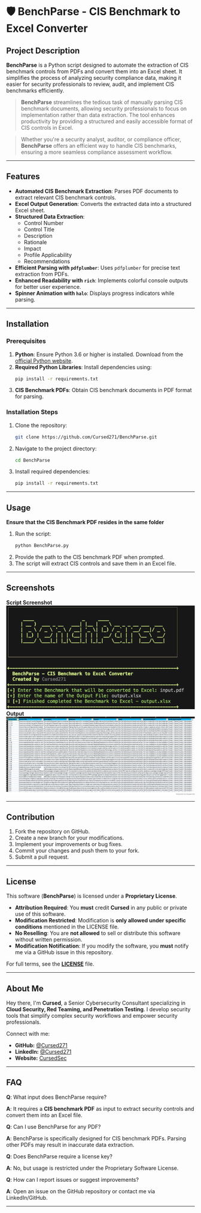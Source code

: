 # 🛡️ BenchParse - CIS Benchmark to Excel Converter

## Project Description

**BenchParse** is a Python script designed to automate the extraction of CIS benchmark controls from PDFs and convert them into an Excel sheet. It simplifies the process of analyzing security compliance data, making it easier for security professionals to review, audit, and implement CIS benchmarks efficiently.

> **BenchParse** streamlines the tedious task of manually parsing CIS benchmark documents, allowing security professionals to focus on implementation rather than data extraction. The tool enhances productivity by providing a structured and easily accessible format of CIS controls in Excel.

> Whether you're a security analyst, auditor, or compliance officer, **BenchParse** offers an efficient way to handle CIS benchmarks, ensuring a more seamless compliance assessment workflow.

---

## Features

- **Automated CIS Benchmark Extraction**: Parses PDF documents to extract relevant CIS benchmark controls.
- **Excel Output Generation**: Converts the extracted data into a structured Excel sheet.
- **Structured Data Extraction**:
  - Control Number
  - Control Title
  - Description
  - Rationale
  - Impact
  - Profile Applicability
  - Recommendations
- **Efficient Parsing with `pdfplumber`**: Uses `pdfplumber` for precise text extraction from PDFs.
- **Enhanced Readability with `rich`**: Implements colorful console outputs for better user experience.
- **Spinner Animation with `halo`**: Displays progress indicators while parsing.

---

## Installation

### Prerequisites

1. **Python**: Ensure Python 3.6 or higher is installed. Download from the [official Python website](https://www.python.org/downloads/).
2. **Required Python Libraries**: Install dependencies using:
   ```bash
   pip install -r requirements.txt
   ```
3. **CIS Benchmark PDFs**: Obtain CIS benchmark documents in PDF format for parsing.

### Installation Steps

1. Clone the repository:
   ```bash
   git clone https://github.com/Cursed271/BenchParse.git
   ```
2. Navigate to the project directory:
   ```bash
   cd BenchParse
   ```
3. Install required dependencies:
   ```bash
   pip install -r requirements.txt
   ```

---

## Usage

**Ensure that the CIS Benchmark PDF resides in the same folder**
1. Run the script:
   ```bash
   python BenchParse.py
   ```
2. Provide the path to the CIS benchmark PDF when prompted.
3. The script will extract CIS controls and save them in an Excel file.

---

## Screenshots
**Script Screenshot**
![Script](https://github.com/CursedPereira/BenchParse/blob/main/BenchParse.png)
**Output**
![Output](https://github.com/CursedPereira/BenchParse/blob/main/Output.png)


---

## Contribution

1. Fork the repository on GitHub.
2. Create a new branch for your modifications.
3. Implement your improvements or bug fixes.
4. Commit your changes and push them to your fork.
5. Submit a pull request.

---

## License  

This software (**BenchParse**) is licensed under a **Proprietary License**.  

- **Attribution Required**: You **must** credit **Cursed** in any public or private use of this software.  
- **Modification Restricted**: Modification is **only allowed under specific conditions** mentioned in the LICENSE file.  
- **No Reselling**: You are **not allowed** to sell or distribute this software without written permission.  
- **Modification Notification**: If you modify the software, you **must** notify me via a GitHub issue in this repository.  

For full terms, see the **[LICENSE](./LICENSE)** file.  

---

## About Me

Hey there, I'm **Cursed**, a Senior Cybersecurity Consultant specializing in **Cloud Security, Red Teaming, and Penetration Testing**. I develop security tools that simplify complex security workflows and empower security professionals.

Connect with me:
- **GitHub:** [@Cursed271](https://github.com/Cursed271)
- **LinkedIn:** [@Cursed271](https://www.linkedin.com/in/cursed271/)
- **Website:** [CursedSec](https://github.com/Cursed271)

---

## FAQ

**Q**: What input does BenchParse require?

**A**: It requires a **CIS benchmark PDF** as input to extract security controls and convert them into an Excel file.

**Q**: Can I use BenchParse for any PDF?

**A**: BenchParse is specifically designed for CIS benchmark PDFs. Parsing other PDFs may result in inaccurate data extraction.

**Q**: Does BenchParse require a license key?

**A**: No, but usage is restricted under the Proprietary Software License.

**Q**: How can I report issues or suggest improvements?

**A**: Open an issue on the GitHub repository or contact me via LinkedIn/GitHub.

---


